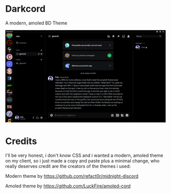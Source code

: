 # Darkcord

A modern, amoled BD Theme

<img width=800 src="https://github.com/ImTrep/Darkcord/blob/235756ec72ae3d1263569bfbf369fcee1ded4112/assets/screenshot.png">

# Credits

I'll be very honest, i don't know CSS and i wanted a modern, amoled theme on my client, so i just made a copy and paste plus a minimal change, who really deserves credit are the creators of the themes i used:

Modern theme by <https://github.com/refact0r/midnight-discord>

Amoled theme by <https://github.com/LuckFire/amoled-cord>
